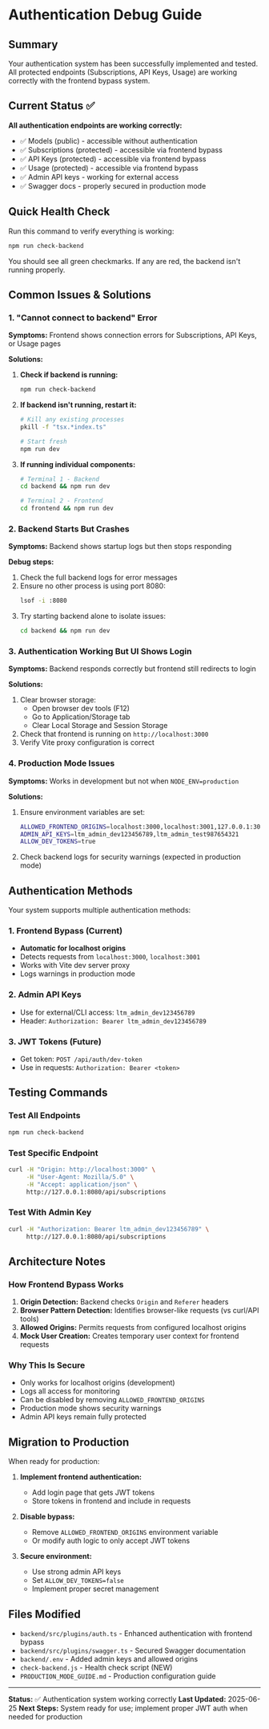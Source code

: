 # Authentication Debug Guide

## Summary

Your authentication system has been successfully implemented and tested. All protected endpoints (Subscriptions, API Keys, Usage) are working correctly with the frontend bypass system.

## Current Status ✅

**All authentication endpoints are working correctly:**

- ✅ Models (public) - accessible without authentication
- ✅ Subscriptions (protected) - accessible via frontend bypass
- ✅ API Keys (protected) - accessible via frontend bypass
- ✅ Usage (protected) - accessible via frontend bypass
- ✅ Admin API keys - working for external access
- ✅ Swagger docs - properly secured in production mode

## Quick Health Check

Run this command to verify everything is working:

```bash
npm run check-backend
```

You should see all green checkmarks. If any are red, the backend isn't running properly.

## Common Issues & Solutions

### 1. "Cannot connect to backend" Error

**Symptoms:** Frontend shows connection errors for Subscriptions, API Keys, or Usage pages

**Solutions:**

1. **Check if backend is running:**

   ```bash
   npm run check-backend
   ```

2. **If backend isn't running, restart it:**

   ```bash
   # Kill any existing processes
   pkill -f "tsx.*index.ts"

   # Start fresh
   npm run dev
   ```

3. **If running individual components:**

   ```bash
   # Terminal 1 - Backend
   cd backend && npm run dev

   # Terminal 2 - Frontend
   cd frontend && npm run dev
   ```

### 2. Backend Starts But Crashes

**Symptoms:** Backend shows startup logs but then stops responding

**Debug steps:**

1. Check the full backend logs for error messages
2. Ensure no other process is using port 8080:
   ```bash
   lsof -i :8080
   ```
3. Try starting backend alone to isolate issues:
   ```bash
   cd backend && npm run dev
   ```

### 3. Authentication Working But UI Shows Login

**Symptoms:** Backend responds correctly but frontend still redirects to login

**Solutions:**

1. Clear browser storage:
   - Open browser dev tools (F12)
   - Go to Application/Storage tab
   - Clear Local Storage and Session Storage
2. Check that frontend is running on `http://localhost:3000`
3. Verify Vite proxy configuration is correct

### 4. Production Mode Issues

**Symptoms:** Works in development but not when `NODE_ENV=production`

**Solutions:**

1. Ensure environment variables are set:

   ```bash
   ALLOWED_FRONTEND_ORIGINS=localhost:3000,localhost:3001,127.0.0.1:3000,127.0.0.1:3001
   ADMIN_API_KEYS=ltm_admin_dev123456789,ltm_admin_test987654321
   ALLOW_DEV_TOKENS=true
   ```

2. Check backend logs for security warnings (expected in production mode)

## Authentication Methods

Your system supports multiple authentication methods:

### 1. Frontend Bypass (Current)

- **Automatic for localhost origins**
- Detects requests from `localhost:3000`, `localhost:3001`
- Works with Vite dev server proxy
- Logs warnings in production mode

### 2. Admin API Keys

- Use for external/CLI access: `ltm_admin_dev123456789`
- Header: `Authorization: Bearer ltm_admin_dev123456789`

### 3. JWT Tokens (Future)

- Get token: `POST /api/auth/dev-token`
- Use in requests: `Authorization: Bearer <token>`

## Testing Commands

### Test All Endpoints

```bash
npm run check-backend
```

### Test Specific Endpoint

```bash
curl -H "Origin: http://localhost:3000" \
     -H "User-Agent: Mozilla/5.0" \
     -H "Accept: application/json" \
     http://127.0.0.1:8080/api/subscriptions
```

### Test With Admin Key

```bash
curl -H "Authorization: Bearer ltm_admin_dev123456789" \
     http://127.0.0.1:8080/api/subscriptions
```

## Architecture Notes

### How Frontend Bypass Works

1. **Origin Detection:** Backend checks `Origin` and `Referer` headers
2. **Browser Pattern Detection:** Identifies browser-like requests (vs curl/API tools)
3. **Allowed Origins:** Permits requests from configured localhost origins
4. **Mock User Creation:** Creates temporary user context for frontend requests

### Why This Is Secure

- Only works for localhost origins (development)
- Logs all access for monitoring
- Can be disabled by removing `ALLOWED_FRONTEND_ORIGINS`
- Production mode shows security warnings
- Admin API keys remain fully protected

## Migration to Production

When ready for production:

1. **Implement frontend authentication:**
   - Add login page that gets JWT tokens
   - Store tokens in frontend and include in requests
2. **Disable bypass:**
   - Remove `ALLOWED_FRONTEND_ORIGINS` environment variable
   - Or modify auth logic to only accept JWT tokens

3. **Secure environment:**
   - Use strong admin API keys
   - Set `ALLOW_DEV_TOKENS=false`
   - Implement proper secret management

## Files Modified

- `backend/src/plugins/auth.ts` - Enhanced authentication with frontend bypass
- `backend/src/plugins/swagger.ts` - Secured Swagger documentation
- `backend/.env` - Added admin keys and allowed origins
- `check-backend.js` - Health check script (NEW)
- `PRODUCTION_MODE_GUIDE.md` - Production configuration guide

---

**Status:** ✅ Authentication system working correctly
**Last Updated:** 2025-06-25
**Next Steps:** System ready for use; implement proper JWT auth when needed for production
